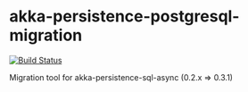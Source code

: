 # akka-persistence-postgresql-migration

[![Build Status](https://semaphoreci.com/api/v1/projects/869221a6-80fd-474a-9792-69863d190be6/676757/badge.svg)](https://semaphoreci.com/newsnow/akka-persistence-postgresql-migration)

Migration tool for akka-persistence-sql-async (0.2.x => 0.3.1)
